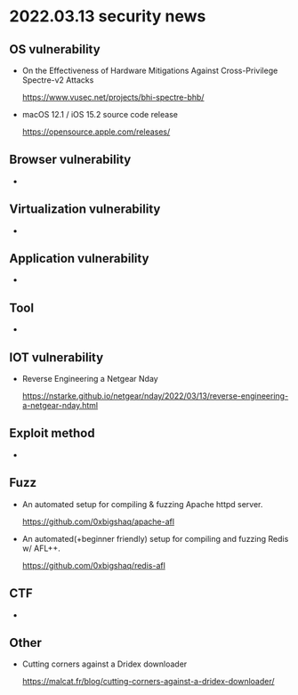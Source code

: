 # 2022.03.13 security news

## OS vulnerability 

* On the Effectiveness of Hardware Mitigations Against Cross-Privilege Spectre-v2 Attacks

  https://www.vusec.net/projects/bhi-spectre-bhb/

* macOS 12.1 / iOS 15.2 source code release

  https://opensource.apple.com/releases/

## Browser vulnerability

* 

## Virtualization vulnerability

* 

## Application vulnerability 

* 

## Tool

* 

## IOT vulnerability 

* Reverse Engineering a Netgear Nday

  https://nstarke.github.io/netgear/nday/2022/03/13/reverse-engineering-a-netgear-nday.html

## Exploit method

* 

## Fuzz

* An automated setup for compiling & fuzzing Apache httpd server.

  https://github.com/0xbigshaq/apache-afl

* An automated(+beginner friendly) setup for compiling and fuzzing Redis w/ AFL++.

  https://github.com/0xbigshaq/redis-afl

## CTF

* 

## Other

* Cutting corners against a Dridex downloader

  https://malcat.fr/blog/cutting-corners-against-a-dridex-downloader/
